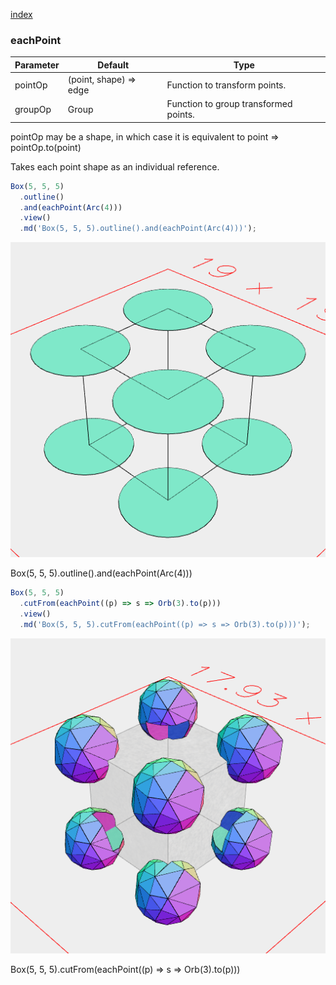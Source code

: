 [index](../../nb/api/index.md)
### eachPoint
Parameter|Default|Type
---|---|---
|pointOp|(point, shape) => edge|Function to transform points.
|groupOp|Group|Function to group transformed points.

pointOp may be a shape, in which case it is equivalent to point => pointOp.to(point)

Takes each point shape as an individual reference.

```JavaScript
Box(5, 5, 5)
  .outline()
  .and(eachPoint(Arc(4)))
  .view()
  .md('Box(5, 5, 5).outline().and(eachPoint(Arc(4)))');
```

![Image](eachPoint.md.0.png)

Box(5, 5, 5).outline().and(eachPoint(Arc(4)))

```JavaScript
Box(5, 5, 5)
  .cutFrom(eachPoint((p) => s => Orb(3).to(p)))
  .view()
  .md('Box(5, 5, 5).cutFrom(eachPoint((p) => s => Orb(3).to(p)))');
```

![Image](eachPoint.md.1.png)

Box(5, 5, 5).cutFrom(eachPoint((p) => s => Orb(3).to(p)))
